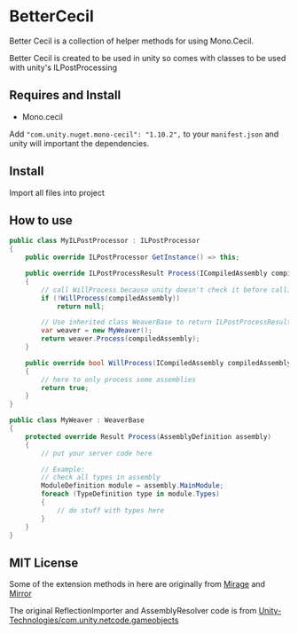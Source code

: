 # BetterCecil

Better Cecil is a collection of helper methods for using Mono.Cecil. 

Better Cecil is created to be used in unity so comes with classes to be used with unity's ILPostProcessing

## Requires and Install
- Mono.cecil

Add `"com.unity.nuget.mono-cecil": "1.10.2",` to your `manifest.json` and unity will important the dependencies.

## Install 

Import all files into project

## How to use 

```cs
public class MyILPostProcessor : ILPostProcessor
{
    public override ILPostProcessor GetInstance() => this;

    public override ILPostProcessResult Process(ICompiledAssembly compiledAssembly)
    {
        // call WillProcess because unity doesn't check it before calling Process
        if (!WillProcess(compiledAssembly))
            return null;

        // Use inherited class WeaverBase to return ILPostProcessResult
        var weaver = new MyWeaver();
        return weaver.Process(compiledAssembly);
    }

    public override bool WillProcess(ICompiledAssembly compiledAssembly) 
    { 
        // here to only process some assemblies
        return true;
    }
}

public class MyWeaver : WeaverBase
{
    protected override Result Process(AssemblyDefinition assembly) 
    {
        // put your server code here 

        // Example:
        // check all types in assembly
        ModuleDefinition module = assembly.MainModule;
        foreach (TypeDefinition type in module.Types)
        {
            // do stuff with types here
        }
    }
}
```


## MIT License

Some of the extension methods in here are originally from [Mirage](https://github.com/MirageNet/Mirage) and [Mirror](https://github.com/vis2k/Mirror)

The original ReflectionImporter and AssemblyResolver code is from [Unity-Technologies/com.unity.netcode.gameobjects](https://github.com/Unity-Technologies/com.unity.netcode.gameobjects/tree/develop/com.unity.netcode.gameobjects/Editor/CodeGen)